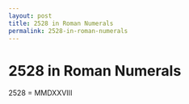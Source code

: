 ```yaml
---
layout: post
title: 2528 in Roman Numerals
permalink: 2528-in-roman-numerals
---
```


# 2528 in Roman Numerals

2528 = MMDXXVIII
